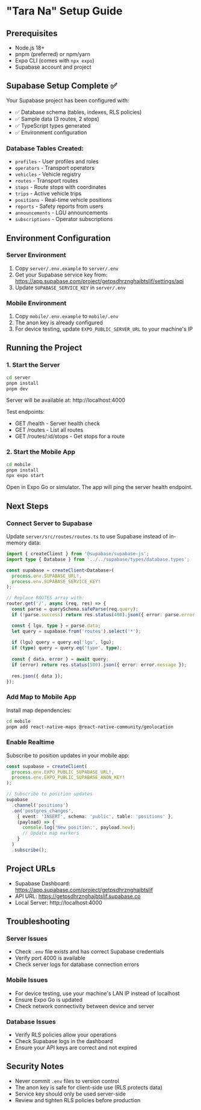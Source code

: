 # "Tara Na" Setup Guide

## Prerequisites
- Node.js 18+
- pnpm (preferred) or npm/yarn
- Expo CLI (comes with `npx expo`)
- Supabase account and project

## Supabase Setup Complete ✅

Your Supabase project has been configured with:
- ✅ Database schema (tables, indexes, RLS policies)
- ✅ Sample data (3 routes, 2 stops)
- ✅ TypeScript types generated
- ✅ Environment configuration

### Database Tables Created:
- `profiles` - User profiles and roles
- `operators` - Transport operators
- `vehicles` - Vehicle registry
- `routes` - Transport routes
- `stops` - Route stops with coordinates
- `trips` - Active vehicle trips
- `positions` - Real-time vehicle positions
- `reports` - Safety reports from users
- `announcements` - LGU announcements
- `subscriptions` - Operator subscriptions

## Environment Configuration

### Server Environment
1. Copy `server/.env.example` to `server/.env`
2. Get your Supabase service key from: https://app.supabase.com/project/getpsdhrznghajbtslif/settings/api
3. Update `SUPABASE_SERVICE_KEY` in `server/.env`

### Mobile Environment
1. Copy `mobile/.env.example` to `mobile/.env`
2. The anon key is already configured
3. For device testing, update `EXPO_PUBLIC_SERVER_URL` to your machine's IP

## Running the Project

### 1. Start the Server
```bash
cd server
pnpm install
pnpm dev
```
Server will be available at: http://localhost:4000

Test endpoints:
- GET /health - Server health check
- GET /routes - List all routes
- GET /routes/:id/stops - Get stops for a route

### 2. Start the Mobile App
```bash
cd mobile
pnpm install
npx expo start
```

Open in Expo Go or simulator. The app will ping the server health endpoint.

## Next Steps

### Connect Server to Supabase
Update `server/src/routes/routes.ts` to use Supabase instead of in-memory data:

```typescript
import { createClient } from '@supabase/supabase-js';
import type { Database } from '../../supabase/types/database.types';

const supabase = createClient<Database>(
  process.env.SUPABASE_URL!,
  process.env.SUPABASE_SERVICE_KEY!
);

// Replace ROUTES array with:
router.get('/', async (req, res) => {
  const parse = querySchema.safeParse(req.query);
  if (!parse.success) return res.status(400).json({ error: parse.error.flatten() });

  const { lgu, type } = parse.data;
  let query = supabase.from('routes').select('*');
  
  if (lgu) query = query.eq('lgu', lgu);
  if (type) query = query.eq('type', type);
  
  const { data, error } = await query;
  if (error) return res.status(500).json({ error: error.message });
  
  res.json({ data });
});
```

### Add Map to Mobile App
Install map dependencies:
```bash
cd mobile
pnpm add react-native-maps @react-native-community/geolocation
```

### Enable Realtime
Subscribe to position updates in your mobile app:
```typescript
const supabase = createClient(
  process.env.EXPO_PUBLIC_SUPABASE_URL!,
  process.env.EXPO_PUBLIC_SUPABASE_ANON_KEY!
);

// Subscribe to position updates
supabase
  .channel('positions')
  .on('postgres_changes', 
    { event: 'INSERT', schema: 'public', table: 'positions' },
    (payload) => {
      console.log('New position:', payload.new);
      // Update map markers
    }
  )
  .subscribe();
```

## Project URLs
- Supabase Dashboard: https://app.supabase.com/project/getpsdhrznghajbtslif
- API URL: https://getpsdhrznghajbtslif.supabase.co
- Local Server: http://localhost:4000

## Troubleshooting

### Server Issues
- Check `.env` file exists and has correct Supabase credentials
- Verify port 4000 is available
- Check server logs for database connection errors

### Mobile Issues
- For device testing, use your machine's LAN IP instead of localhost
- Ensure Expo Go is updated
- Check network connectivity between device and server

### Database Issues
- Verify RLS policies allow your operations
- Check Supabase logs in the dashboard
- Ensure your API keys are correct and not expired

## Security Notes
- Never commit `.env` files to version control
- The anon key is safe for client-side use (RLS protects data)
- Service key should only be used server-side
- Review and tighten RLS policies before production